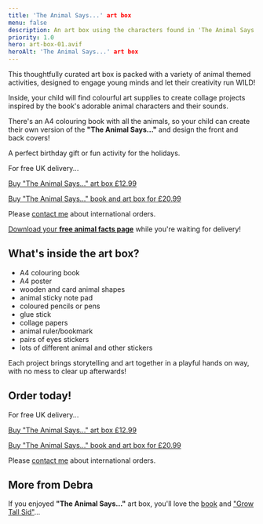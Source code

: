 ```yaml
---
title: 'The Animal Says...' art box
menu: false
description: An art box using the characters found in 'The Animal Says...' book by Debra Wellington.
priority: 1.0
hero: art-box-01.avif
heroAlt: 'The Animal Says...' art box
---
```


This thoughtfully curated art box is packed with a variety of animal themed activities, designed to engage young minds and let their creativity run WILD!

Inside, your child will find colourful art supplies to create collage projects inspired by the book's adorable animal characters and their sounds.

There's an A4 colouring book with all the animals, so your child can create their own version of the **"The Animal Says..."** and design the front and back covers!

A perfect birthday gift or fun activity for the holidays.

For free UK delivery...

<p><a href="https://www.paypal.com/ncp/payment/K4A3SX8V4HYES" class="button">Buy "The Animal Says..." art box &pound;12.99</a></p>

<p><a href="https://www.paypal.com/ncp/payment/Z4S7KSQRVJWA4" class="button">Buy "The Animal Says..." book and art box for &pound;20.99</a></p>

Please [contact me](--ROOT--about/) about international orders.

[Download your **free animal facts page**](--ROOT--download/animal-facts.pdf) while you're waiting for delivery!


## What's inside the art box?

* A4 colouring book
* A4 poster
* wooden and card animal shapes
* animal sticky note pad
* coloured pencils or pens
* glue stick
* collage papers
* animal ruler/bookmark
* pairs of eyes stickers
* lots of different animal and other stickers


Each project brings storytelling and art together in a playful hands on way, with no mess to clear up afterwards!


## Order today!

For free UK delivery...

<p><a href="https://www.paypal.com/ncp/payment/K4A3SX8V4HYES" class="button">Buy "The Animal Says..." art box &pound;12.99</a></p>

<p><a href="https://www.paypal.com/ncp/payment/Z4S7KSQRVJWA4" class="button">Buy "The Animal Says..." book and art box for &pound;20.99</a></p>

Please [contact me](--ROOT--about/) about international orders.


## More from Debra

If you enjoyed **"The Animal Says..."** art box, you'll love the [book](--ROOT--books/the-animal-says/) and ["Grow Tall Sid"](--ROOT--books/grow-tall-sid/)...
